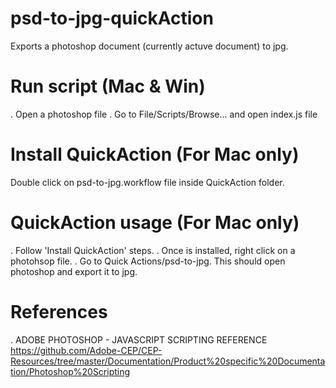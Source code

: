# psd-to-jpg-quickAction

Exports a photoshop document (currently actuve document) to jpg.

# Run script (Mac & Win)

. Open a photoshop file
. Go to File/Scripts/Browse... and open index.js file

# Install QuickAction (For Mac only)

Double click on psd-to-jpg.workflow file inside QuickAction folder.

# QuickAction usage (For Mac only)

. Follow 'Install QuickAction' steps.
. Once is installed, right click on a photohsop file.
. Go to Quick Actions/psd-to-jpg. This should open photoshop and export it to jpg.

# References

. ADOBE PHOTOSHOP - JAVASCRIPT SCRIPTING REFERENCE
    https://github.com/Adobe-CEP/CEP-Resources/tree/master/Documentation/Product%20specific%20Documentation/Photoshop%20Scripting
